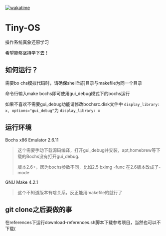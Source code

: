 [![wakatime](https://wakatime.com/badge/user/cd8731d7-2366-4da2-8032-5bb5ad0d3122/project/98b03fed-380c-4359-b03a-017e52b6fd99.svg)](https://wakatime.com/badge/user/cd8731d7-2366-4da2-8032-5bb5ad0d3122/project/98b03fed-380c-4359-b03a-017e52b6fd99)

# Tiny-OS

 操作系统真象还原学习

希望能够坚持学下去！

## 如何运行？

需要bo chs模拟代码时，请确保shell当前目录与makefile为同一个目录

命令行输入make bochs即可使用gui_debug模式下的bochs运行

如果不喜欢不需要gui_debug功能请修改bochsrc.disk文件中 ``display_library: x, options="gui_debug"``为 ``display_library: x``

## 运行环境

Bochs x86 Emulator 2.6.11

> 这个需要手动下载源码编译，打开gui_debug并安装，apt,homebrew等下载的Bochs没有打开gui_debug.
>
> 版本2.6+，因为bochs参数不同，比如2.5 bximg -func 在2.6版本改成了-mode

GNU Make 4.2.1

> 这个不知道版本有啥关系，反正能用makefile的就行了

## git clone之后要做的事

在references下运行download-references.sh脚本下载参考项目，当然也可以不下载(
